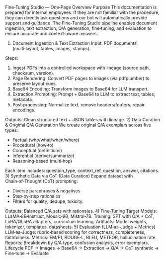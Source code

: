 
Fine‑Tuning Studio — One‑Page Overview
Purpose
This documentation is prepared for internal employees. If they are not familiar with the procedure, they can directly ask questions and our bot will automatically provide support and guidance. The Fine‑Tuning Studio pipeline enables document ingestion, text extraction, Q/A generation, fine‑tuning, and evaluation to ensure accurate and context‑aware answers.
1) Document Ingestion & Text Extraction
Input: PDF documents (multi‑layout, tables, images, stamps).

Steps:
1. Ingest PDFs into a controlled workspace with lineage (source path, checksum, version).
2. Page Rendering: Convert PDF pages to images (via pdfplumber) to preserve layout cues.
3. Base64 Encoding: Transform images to Base64 for LLM transport.
4. Extraction Prompting: Prompt + Base64 to LLM to extract text, tables, metadata.
5. Post‑processing: Normalize text, remove headers/footers, repair encodings.

Outputs: Clean structured text + JSON tables with lineage.
2) Data Curation & Original Q/A Generation
We create original Q/A exemplars across five types:
- Factual (who/what/when/where)
- Procedural (how‑to)
- Conceptual (definitions)
- Inferential (derive/summarize)
- Reasoning‑based (multi‑hop)

Each item includes: question_type, context_ref, question, answer, citations.
3) Synthetic Data via CoT (Data Curation)
Expand dataset with Chain‑of‑Thought (CoT) prompting:
- Diverse paraphrases & negatives
- Step‑by‑step rationales
- Filters for quality, dedupe, toxicity.

Outputs: Balanced Q/A sets with rationales.
4) Fine‑Tuning
Target Models: LLaMA‑8B‑Instruct, Mosaic‑8B, Mistral‑7B.
Training: SFT with Q/A + CoT, LoRA/QLoRA adapters, curriculum learning.
Artifacts: Model weights, tokenizer, templates, datasheets.
5) Evaluation (LLM‑as‑Judge + Metrics)
LLM‑as‑Judge: rubric‑based scoring for correctness, completeness, faithfulness.
Metrics: EM/F1, ROUGE‑L, BLEU, METEOR, hallucination rate.
Reports: Breakdown by Q/A type, confusion analysis, error exemplars.
Lifecycle
PDF → Images → Base64 → Extraction → Q/A → CoT synthetic → Fine‑tune → Evaluate 
